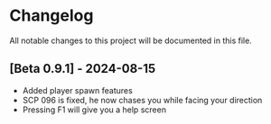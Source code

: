 # Changelog

All notable changes to this project will be documented in this file.

## [Beta 0.9.1] - 2024-08-15
- Added player spawn features
- SCP 096 is fixed, he now chases you while facing your direction
- Pressing F1 will give you a help screen
